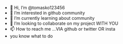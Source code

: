 - 👋 Hi, I’m @tomasko123456
- 👀 I’m interested in github community 
- 🌱 I’m currently learning about community
- 💞️ I’m looking to collaborate on my project WITH YOU 
- 📫 How to reach me ...VIA github or twitter OR insta
- you know what to do 

<!---
tomasko123456/tomasko123456 is a ✨ special ✨ repository because its `README.md` (this file) appears on your GitHub profile.
